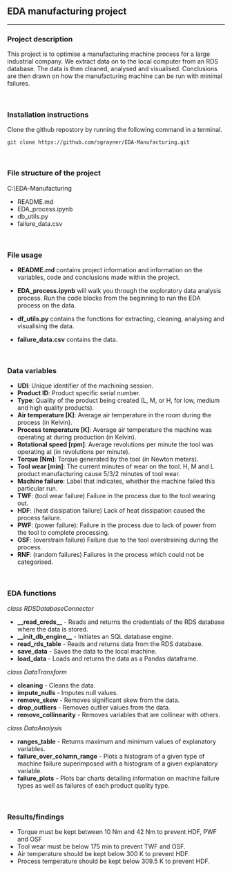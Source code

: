 ## EDA manufacturing project
***

### Project description

This project is to optimise a manufacturing machine process for a large industrial company. We extract data on to the local computer from an RDS database. The data is then cleaned, analysed and visualised. Conclusions are then drawn on how the manufacturing machine can be run with minimal failures.

<br>

### Installation instructions

Clone the github repostory by running the following command in a terminal.
```
git clone https://github.com/sgrayner/EDA-Manufacturing.git
```
<br>

### File structure of the project

C:\EDA-Manufacturing
   - README.md
   - EDA_process.ipynb
   - db_utils.py
   - failure_data.csv
<br>

### File usage

- **README.md** contains project information and information on the variables, code and conclusions made within the project.

- **EDA_process.ipynb** will walk you through the exploratory data analysis process. Run the code blocks from the beginning to run the EDA process on the data.

- **df_utils.py** contains the functions for extracting, cleaning, analysing and visualising the data.

- **failure_data.csv** contains the data.
<br>

### Data variables

- **UDI**: Unique identifier of the machining session.
- **Product ID**: Product specific serial number.
- **Type**: Quality of the product being created (L, M, or H, for low, medium and high quality products).
- **Air temperature [K]**: Average air temperature in the room during the process (in Kelvin).
- **Process temperature [K]**: Average air temperature the machine was operating at during production (in Kelvin).
- **Rotational speed [rpm]**: Average revolutions per minute the tool was operating at (in revolutions per minute).
- **Torque [Nm]**: Torque generated by the tool (in Newton meters).
- **Tool wear [min]**: The current minutes of wear on the tool. H, M and L product manufacturing cause 5/3/2 minutes of tool wear.
- **Machine failure**: Label that indicates, whether the machine failed this particular run.
- **TWF**: (tool wear failure) Failure in the process due to the tool wearing out.
- **HDF**: (heat dissipation failure) Lack of heat dissipation caused the process failure.
- **PWF**: (power failure): Failure in the process due to lack of power from the tool to complete processing.
- **OSF**: (overstrain failure) Failure due to the tool overstraining during the process.
- **RNF**: (random failures) Failures in the process which could not be categorised.
<br>

### EDA functions

*class RDSDatabaseConnector*
- **\_\_read_creds\_\_** - Reads and returns the credentials of the RDS database where the data is stored.
- **\_\_init_db_engine\_\_** - Initiates an SQL database engine.
- **read_rds_table** - Reads and returns data from the RDS database.
- **save_data** - Saves the data to the local machine.
- **load_data** - Loads and returns the data as a Pandas dataframe.

*class DataTransform*
- **cleaning** - Cleans the data.
- **impute_nulls** - Imputes null values.
- **remove_skew** - Removes significant skew from the data.
- **drop_outliers** - Removes outlier values from the data.
- **remove_collinearity** - Removes variables that are collinear with others.

*class DataAnalysis*
- **ranges_table** - Returns maximum and minimum values of explanatory variables.
- **failure_over_column_range** - Plots a histogram of a given type of machine failure superimposed with a histogram of a given explanatory variable.
- **failure_plots** - Plots bar charts detailing information on machine failure types as well as failures of each product quality type.
<br>

### Results/findings

- Torque must be kept between 10 Nm and 42 Nm to prevent HDF, PWF and OSF
- Tool wear must be below 175 min to prevent TWF and OSF.
- Air temperature should be kept below 300 K to prevent HDF.
- Process temperature should be kept below 309.5 K to prevent HDF.
